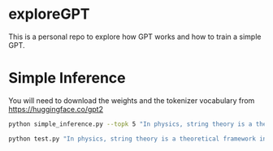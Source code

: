 # exploreGPT

This is a personal repo to explore how GPT works and how to train a simple GPT.

# Simple Inference

You will need to download the weights and the tokenizer vocabulary from https://huggingface.co/gpt2

```sh
python simple_inference.py --topk 5 "In physics, string theory is a theoretical framework in which the point-like particles of particle physics are replaced by one-dimensional objects called strings."
```

```sh
python test.py "In physics, string theory is a theoretical framework in which the point-like particles of particle physics are replaced by one-dimensional objects called strings."
```
